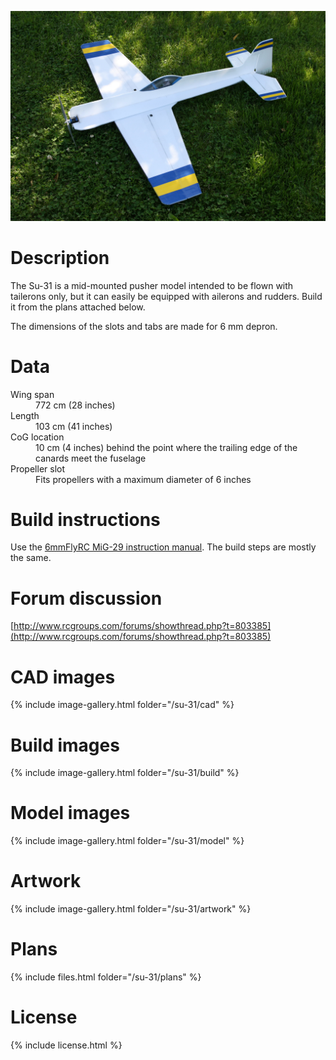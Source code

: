 ![Sukhoi Su-31](./3766199154_f6900d128f_k.jpg)

# Description

The Su-31 is a mid-mounted pusher model intended to be flown with tailerons only, but it can easily be equipped with ailerons and rudders. Build it from the plans attached below.

The dimensions of the slots and tabs are made for 6 mm depron.

# Data

<dl>
  <dt>Wing span</dt>
  <dd>772 cm (28 inches)</dd>
  <dt>Length</dt>
  <dd>103 cm (41 inches)</dd>
  <dt>CoG location</dt>
  <dd>10 cm (4 inches) behind the point where the trailing edge of the canards meet the fuselage</dd>
  <dt>Propeller slot</dt>
  <dd>Fits propellers with a maximum diameter of 6 inches</dd>
</dl>

# Build instructions

Use the [6mmFlyRC MiG-29 instruction manual](../docs/quick-build-mig-29.pdf). The build steps are mostly the same.

# Forum discussion

[http://www.rcgroups.com/forums/showthread.php?t=803385](http://www.rcgroups.com/forums/showthread.php?t=803385)

# CAD images

{% include image-gallery.html folder="/su-31/cad" %}

# Build images

{% include image-gallery.html folder="/su-31/build" %}

# Model images

{% include image-gallery.html folder="/su-31/model" %}

# Artwork

{% include image-gallery.html folder="/su-31/artwork" %}

# Plans

{% include files.html folder="/su-31/plans" %}

# License

{% include license.html %}
